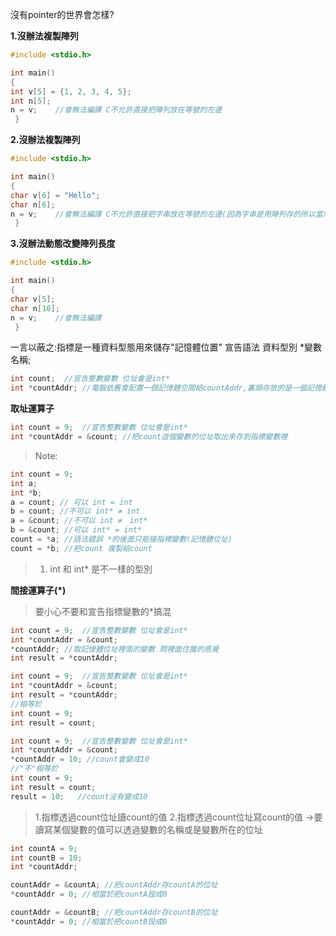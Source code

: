 沒有pointer的世界會怎樣?

**1.沒辦法複製陣列**
```c
#include <stdio.h>

int main()
{
int v[5] = {1, 2, 3, 4, 5};
int n[5];
n = v;    //會無法編譯 C不允許直接把陣列放在等號的左邊
 }
```

**2.沒辦法複製陣列**
```c
#include <stdio.h>

int main()
{
char v[6] = "Hello";
char n[6];
n = v;    //會無法編譯 C不允許直接把字串放在等號的左邊(因為字串是用陣列存的所以當然不行
 }

```

**3.沒辦法動態改變陣列長度**
```c
#include <stdio.h>

int main()
{
char v[5];
char n[10];
n = v;    //會無法編譯 
 }

```

一言以蔽之:指標是一種資料型態用來儲存"記憶體位置"
宣告語法
資料型別 *變數名稱;

```c
int count;  //宣告整數變數 位址會是int*
int *countAddr; //電腦依舊會配置一個記憶體空間給countAddr,裏頭存放的是一個記憶體位址 位址是int**
```
**取址運算子**
```c
int count = 9;  //宣告整數變數 位址會是int*
int *countAddr = &count; //把count這個變數的位址取出來存到指標變數裡
```
> Note:
```c
int count = 9;
int a;
int *b;
a = count; // 可以 int = int
b = count; //不可以 int* ≠ int
a = &count; //不可以 int ≠　int*
b = &count; //可以 int* = int*
count = *a; //語法錯誤 *的後面只能接指標變數(記憶體位址)
count = *b; //把count 複製給count
```
> 1. int 和 int* 是不一樣的型別

**間接運算子(*)**
> 要小心不要和宣告指標變數的*搞混
```c
int count = 9;  //宣告整數變數 位址會是int*
int *countAddr = &count;
*countAddr; //取記憶體位址裡面的變數 問裡面住誰的感覺
int result = *countAddr;
```

```c
int count = 9;  //宣告整數變數 位址會是int*
int *countAddr = &count;
int result = *countAddr;
//相等於
int count = 9;
int result = count;
```
```c
int count = 9;  //宣告整數變數 位址會是int*
int *countAddr = &count;
*countAddr = 10; //count會變成10
//"不"相等於
int count = 9;
int result = count;
result = 10;   //count沒有變成10
```
> 1.指標透過count位址讀count的值
> 2.指標透過count位址寫count的值
> →要讀寫某個變數的值可以透過變數的名稱或是變數所在的位址

```c
int countA = 9;
int countB = 10;
int *countAddr;

countAddr = &countA; //把countAddr存countA的位址
*countAddr = 0; //相當於把countA設成0

countAddr = &countB; //把countAddr存countB的位址
*countAddr = 0; //相當於把countB設成0

```
